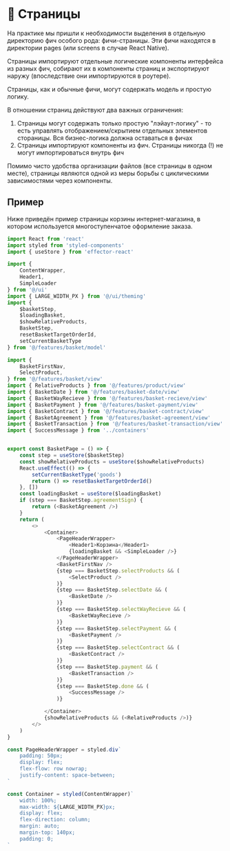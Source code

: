 # 📄 Страницы

На практике мы пришли к необходимости выделения в отдельную директорию фич особого рода: фичи-страницы. 
Эти фичи находятся в директории pages (или screens в случае React Native). 

Страницы импортируют отдельные логические компоненты интерфейса из разных фич, собирают их в компоненты страниц и экспортируют наружу (впоследствие они импортируются в роутере). 

Страницы, как и обычные фичи, могут содержать модель и простую логику. 

В отношении страниц действуют два важных ограничения:
1. Страницы могут содержать только простую "лэйаут-логику" - то есть управлять отображением/скрытием отдельных элементов стораницы. Вся бизнес-логика должна оставаться в фичах
2. Страницы импортируют компоненты из фич. Страницы никогда (!) не могут импортироваться внутрь фич

Помимо чисто удобства организации файлов (все страницы в одном месте), страницы являются одной из меры борьбы с циклическими зависимостями через компоненты. 


## Пример

Ниже приведён пример страницы корзины интернет-магазина, в котором используется многоступенчатое оформление заказа.

```ts
import React from 'react'
import styled from 'styled-components'
import { useStore } from 'effector-react'

import {
    ContentWrapper,
    Header1,
    SimpleLoader
} from '@/ui'
import { LARGE_WIDTH_PX } from '@/ui/theming'
import {
    $basketStep,
    $loadingBasket,
    $showRelativeProducts,
    BasketStep,
    resetBasketTargetOrderId,
    setCurrentBasketType
} from '@/features/basket/model'

import {
    BasketFirstNav,
    SelectProduct,
} from '@/features/basket/view'
import { RelativeProducts } from '@/features/product/view'
import { BasketDate } from '@/features/basket-date/view'
import { BasketWayRecieve } from '@/features/basket-recieve/view'
import { BasketPayment } from '@/features/basket-payment/view'
import { BasketContract } from '@/features/basket-contract/view'
import { BasketAgreement } from '@/features/basket-agreement/view'
import { BasketTransaction } from '@/features/basket-transaction/view'
import { SuccessMessage } from '../containers'


export const BasketPage = () => {
    const step = useStore($basketStep)
    const showRelativeProducts = useStore($showRelativeProducts)
    React.useEffect(() => {
        setCurrentBasketType('goods')
        return () => resetBasketTargetOrderId()
    }, [])
    const loadingBasket = useStore($loadingBasket)
    if (step === BasketStep.agreementSign) {
        return (<BasketAgreement />)
    }
    return (
        <>
            <Container>
                <PageHeaderWrapper>
                    <Header1>Корзина</Header1>
                    {loadingBasket && <SimpleLoader />}
                </PageHeaderWrapper>
                <BasketFirstNav />
                {step === BasketStep.selectProducts && (
                    <SelectProduct />
                )}
                {step === BasketStep.selectDate && (
                    <BasketDate />
                )}
                {step === BasketStep.selectWayRecieve && (
                    <BasketWayRecieve />
                )}
                {step === BasketStep.selectPayment && (
                    <BasketPayment />
                )}
                {step === BasketStep.selectContract && (
                    <BasketContract />
                )}
                {step === BasketStep.payment && (
                    <BasketTransaction />
                )}
                {step === BasketStep.done && (
                    <SuccessMessage />
                )}

            </Container>
            {showRelativeProducts && (<RelativeProducts />)}
        </>
    )
}

const PageHeaderWrapper = styled.div`
    padding: 50px;
    display: flex;
    flex-flow: row nowrap;
    justify-content: space-between;
`

const Container = styled(ContentWrapper)`
    width: 100%;
    max-width: ${LARGE_WIDTH_PX}px;
    display: flex;
    flex-direction: column;
    margin: auto;
    margin-top: 140px;
    padding: 0;
`

```